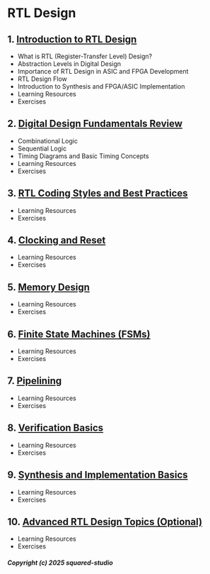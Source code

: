 # RTL Design
## 1. [Introduction to RTL Design](RTL_Design/chapter_00001.md)
  - What is RTL (Register-Transfer Level) Design?
  - Abstraction Levels in Digital Design
  - Importance of RTL Design in ASIC and FPGA Development
  - RTL Design Flow
  - Introduction to Synthesis and FPGA/ASIC Implementation
  - Learning Resources
  - Exercises
## 2. [Digital Design Fundamentals Review](RTL_Design/chapter_00002.md)
  - Combinational Logic
  - Sequential Logic
  - Timing Diagrams and Basic Timing Concepts
  - Learning Resources
  - Exercises
## 3. [RTL Coding Styles and Best Practices](RTL_Design/chapter_00003.md)
  - Learning Resources
  - Exercises
## 4. [Clocking and Reset](RTL_Design/chapter_00004.md)
  - Learning Resources
  - Exercises
## 5. [Memory Design](RTL_Design/chapter_00005.md)
  - Learning Resources
  - Exercises
## 6. [Finite State Machines (FSMs)](RTL_Design/chapter_00006.md)
  - Learning Resources
  - Exercises
## 7. [Pipelining](RTL_Design/chapter_00007.md)
  - Learning Resources
  - Exercises
## 8. [Verification Basics](RTL_Design/chapter_00008.md)
  - Learning Resources
  - Exercises
## 9. [Synthesis and Implementation Basics](RTL_Design/chapter_00009.md)
  - Learning Resources
  - Exercises
## 10. [Advanced RTL Design Topics (Optional)](RTL_Design/chapter_00010.md)
  - Learning Resources
  - Exercises

##### Copyright (c) 2025 squared-studio

